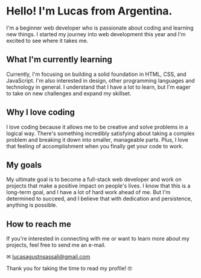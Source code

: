 # Hello! I'm Lucas from Argentina.

I'm a beginner web developer who is passionate about coding and learning new things. I started my journey into web development this year and I'm excited to see where it takes me.

## What I'm currently learning

Currently, I'm focusing on building a solid foundation in HTML, CSS, and JavaScript. I'm also interested in design, other programming languages and technology in general. I understand that I have a lot to learn, but I'm eager to take on new challenges and expand my skillset.

## Why I love coding

I love coding because it allows me to be creative and solve problems in a logical way. There's something incredibly satisfying about taking a complex problem and breaking it down into smaller, manageable parts. Plus, I love that feeling of accomplishment when you finally get your code to work.

## My goals

My ultimate goal is to become a full-stack web developer and work on projects that make a positive impact on people's lives. I know that this is a long-term goal, and I have a lot of hard work ahead of me. But I'm determined to succeed, and I believe that with dedication and persistence, anything is possible.

## How to reach me

If you're interested in connecting with me or want to learn more about my projects, feel free to send me an e-mail.

✉ lucasagustnsassali@gmail.com

Thank you for taking the time to read my profile! 🤓

